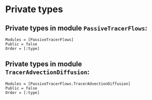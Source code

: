 # Private types

## Private types in module `PassiveTracerFlows`:

```@autodocs
Modules = [PassiveTracerFlows]
Public = false
Order = [:type]
```

## Private types in module `TracerAdvectionDiffusion`:

```@autodocs
Modules = [PassiveTracerFlows.TracerAdvectionDiffusion]
Public = false
Order = [:type]
```
